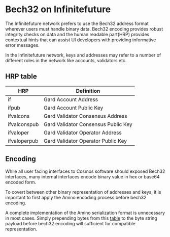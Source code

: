 # Bech32 on Infinitefuture

The Infinitefuture network prefers to use the Bech32 address format wherever users must handle binary data. Bech32 encoding provides robust integrity checks on data and the human readable part(HRP) provides contextual hints that can assist UI developers with providing informative error messages.

In the Infinitefuture network, keys and addresses may refer to a number of different roles in the network like accounts, validators etc.

## HRP table

| HRP               | Definition                            |
|-------------------|---------------------------------------|
| if            | Gard Account Address                |
| ifpub         | Gard Account Public Key             |
| ifvalcons     | Gard Validator Consensus Address    |
| ifvalconspub  | Gard Validator Consensus Public Key |
| ifvaloper     | Gard Validator Operator Address     |
| ifvaloperpub  | Gard Validator Operator Public Key  |

## Encoding

While all user facing interfaces to Cosmos software should exposed Bech32 interfaces, many internal interfaces encode binary value in hex or base64 encoded form.

To covert between other binary representation of addresses and keys, it is important to first apply the Amino encoding process before bech32 encoding.

A complete implementation of the Amino serialization format is unnecessary in most cases. Simply prepending bytes from this [table](https://github.com/tendermint/tendermint/blob/master/docs/spec/blockchain/encoding.md#public-key-cryptography) to the byte string payload before bech32 encoding will sufficient for compatible representation.
